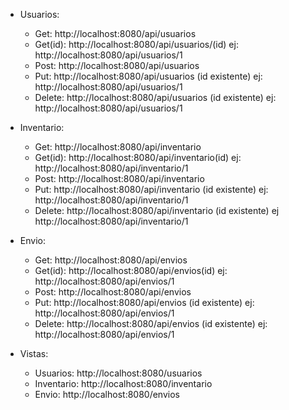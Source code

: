 - Usuarios:
  - Get: http://localhost:8080/api/usuarios
  - Get(id): http://localhost:8080/api/usuarios/(id) ej: http://localhost:8080/api/usuarios/1
  - Post: http://localhost:8080/api/usuarios
  - Put: http://localhost:8080/api/usuarios (id existente) ej: http://localhost:8080/api/usuarios/1
  - Delete: http://localhost:8080/api/usuarios (id existente) ej: http://localhost:8080/api/usuarios/1
  
- Inventario:
  - Get: http://localhost:8080/api/inventario
  - Get(id): http://localhost:8080/api/inventario(id) ej: http://localhost:8080/api/inventario/1
  - Post: http://localhost:8080/api/inventario
  - Put: http://localhost:8080/api/inventario (id existente) ej: http://localhost:8080/api/inventario/1
  - Delete: http://localhost:8080/api/inventario (id existente) ej http://localhost:8080/api/inventario/1
    
 - Envio:
   - Get: http://localhost:8080/api/envios
   - Get(id): http://localhost:8080/api/envios(id) ej: http://localhost:8080/api/envios/1
   - Post: http://localhost:8080/api/envios
   - Put: http://localhost:8080/api/envios (id existente) ej: http://localhost:8080/api/envios/1
   - Delete: http://localhost:8080/api/envios (id existente) ej: http://localhost:8080/api/envios/1

  - Vistas:
    - Usuarios: http://localhost:8080/usuarios
    - Inventario: http://localhost:8080/inventario
    - Envio: http://localhost:8080/envios
